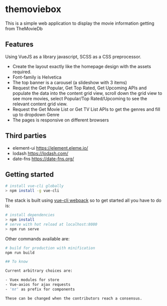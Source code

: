 # themoviebox
This is a simple web application to display the movie information getting from TheMovieDb

## Features

Using VueJS as a library javascript, SCSS as a CSS preprocessor.

- Create the layout exactly like the homepage design with the assets required.
- Font-family is Helvetica
- The top banner is a carousel (a slideshow with 3 items)
- Request the Get Popular, Get Top Rated, Get Upcoming APIs and populate the data into the content grid view, scroll down the grid view to see more movies, select Popular/Top Rated/Upcoming to see the relevant content grid view.
- Request the Get Movie List or Get TV List APIs to get the genres and fill up to dropdown Genre
- The pages is responsive on different browsers

## Third parties

- element-ui https://element.eleme.io/
- lodash https://lodash.com/
- date-fns https://date-fns.org/


## Getting started

```bash
# install vue-cli globally
> npm install -g vue-cli
```

The stack is built using [vue-cli webpack](https://github.com/vuejs-templates/webpack) so to get started all you have to do is:

``` bash
# install dependencies
> npm install
# serve with hot reload at localhost:8080
> npm run serve
```

Other commands available are:

``` bash
# build for production with minification
npm run build

## To know

Current arbitrary choices are:

- Vuex modules for store
- Vue-axios for ajax requests
- 'nr' as prefix for components

These can be changed when the contributors reach a consensus.
